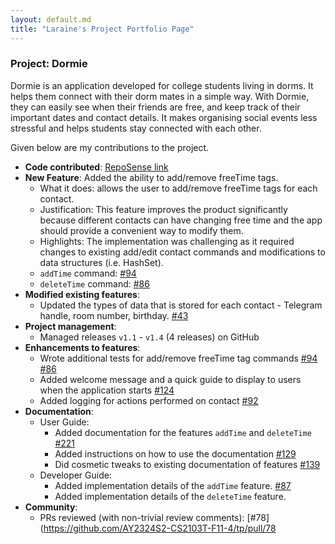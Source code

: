 ```yaml
---
layout: default.md
title: "Laraine's Project Portfolio Page"
---
```


### Project: Dormie

Dormie is an application developed for college students living in dorms. It helps them connect with their dorm mates in a simple way. With Dormie, they can easily see when their friends are free, and keep track of their important dates and contact details. It makes organising social events less stressful and helps students stay connected with each other.

Given below are my contributions to the project.

* **Code contributed**: [RepoSense link](https://nus-cs2103-ay2324s2.github.io/tp-dashboard/?search=laraine&sort=groupTitle&sortWithin=title&timeframe=commit&mergegroup=&groupSelect=groupByRepos&breakdown=true&checkedFileTypes=docs~functional-code~test-code~other&since=2024-02-23&tabOpen=true&tabType=authorship&tabAuthor=larainezo&tabRepo=AY2324S2-CS2103T-F11-4%2Ftp%5Bmaster%5D&authorshipIsMergeGroup=false&authorshipFileTypes=docs~functional-code~test-code&authorshipIsBinaryFileTypeChecked=false&authorshipIsIgnoredFilesChecked=false)
* **New Feature**: Added the ability to add/remove freeTime tags.
  * What it does: allows the user to add/remove freeTime tags for each contact.
  * Justification: This feature improves the product significantly because different contacts can have changing free time and the app should provide a convenient way to modify them.
  * Highlights: The implementation was challenging as it required changes to existing add/edit contact commands and modifications to data structures (i.e. HashSet).
  * `addTime` command: [\#94](https://github.com/AY2324S2-CS2103T-F11-4/tp/pull/94)
  * `deleteTime` command: [\#86](https://github.com/AY2324S2-CS2103T-F11-4/tp/pull/86)
* **Modified existing features**:
  * Updated the types of data that is stored for each contact - Telegram handle, room number, birthday. [\#43](https://github.com/AY2324S2-CS2103T-F11-4/tp/pull/43)
* **Project management**:
  * Managed releases `v1.1` - `v1.4` (4 releases) on GitHub
* **Enhancements to features**:
  * Wrote additional tests for add/remove freeTime tag commands [\#94](https://github.com/AY2324S2-CS2103T-F11-4/tp/pull/94) [\#86](https://github.com/AY2324S2-CS2103T-F11-4/tp/pull/86)
  * Added welcome message and a quick guide to display to users when the application starts [\#124](https://github.com/AY2324S2-CS2103T-F11-4/tp/pull/124)
  * Added logging for actions performed on contact [\#92](https://github.com/AY2324S2-CS2103T-F11-4/tp/pull/92)
* **Documentation**:
  * User Guide:
    * Added documentation for the features `addTime` and `deleteTime` [\#221](https://github.com/AY2324S2-CS2103T-F11-4/tp/pull/221)
    * Added instructions on how to use the documentation [\#129](https://github.com/AY2324S2-CS2103T-F11-4/tp/pull/129)
    * Did cosmetic tweaks to existing documentation of features [\#139](https://github.com/AY2324S2-CS2103T-F11-4/tp/pull/139)
  * Developer Guide:
    * Added implementation details of the `addTime` feature. [\#87](https://github.com/AY2324S2-CS2103T-F11-4/tp/pull/87)
    * Added implementation details of the `deleteTime` feature. []()
* **Community**:
  * PRs reviewed (with non-trivial review comments): [\#78](https://github.com/AY2324S2-CS2103T-F11-4/tp/pull/78